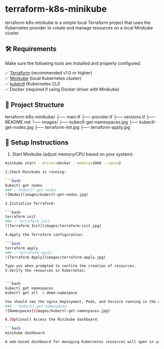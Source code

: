 # terraform-k8s-minikube
terraform-k8s-minikube is a simple local Terraform project that uses the Kubernetes provider to create and manage resources on a local Minikube cluster
## 🛠️ Requirements

Make sure the following tools are installed and properly configured:

✅ [Terraform](https://developer.hashicorp.com/terraform/downloads) (recommended v1.0 or higher)  
✅ [Minikube](https://minikube.sigs.k8s.io/docs/start/) (local Kubernetes cluster)  
✅ [kubectl](https://kubernetes.io/docs/tasks/tools/) (Kubernetes CLI)  
✅ Docker (required if using Docker driver with Minikube)  

## 📂 Project Structure
terraform-k8s-minikube/
├── main.tf
├── provider.tf
├── versions.tf
├── README.md
└── images/
    ├── kubectl-get-namespaces.jpg
    ├── kubectl-get-nodes.jpg
    ├── terraform-init.jpg
    ├── terraform-apply.jpg

## 🚀 Setup Instructions

1. Start Minikube (adjust memory/CPU based on your system):

```bash
minikube start --driver=docker --memory=1968 --cpus=2

2.Check Minikube is running:

```bash
kubectl get nodes
### ✅ kubectl get nodes
![Nodes](images/kubectl-get-nodes.jpg)

3.Initialize Terraform:

```bash
terraform init
### ✅ terraform init
![Terraform Init](images/terraform-init.jpg)

4.Apply the Terraform configuration:

```bash
terraform apply
### ✅ terraform apply
![Terraform Apply](images/terraform-apply.jpg)

Type yes when prompted to confirm the creation of resources.
5.Verify the resources in Kubernetes:


```bash
kubectl get namespaces
kubectl get all -n demo-namespace

You should see the nginx Deployment, Pods, and Service running in the demo-namespace.
### ✅ kubectl get namespaces
![Namespaces](images/kubectl-get-namespaces.jpg)

6.(Optional) Access the Minikube dashboard:

```bash
minikube dashboard

A web-based dashboard for managing Kubernetes resources will open in your browser.
